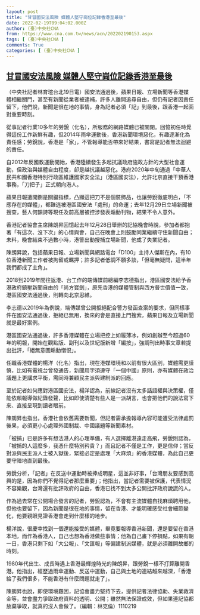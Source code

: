 ```yaml
---
layout: post
title: "甘冒國安法風險 媒體人堅守崗位記錄香港至最後"
date: 2022-02-19T09:04:02.000Z
author: (臺)中央社CNA
from: https://www.cna.com.tw/news/acn/202202190153.aspx
tags: [ (臺)中央社CNA ]
comments: True
categories: [ (臺)中央社CNA ]
---
```

<!--1645261442000-->
[甘冒國安法風險 媒體人堅守崗位記錄香港至最後](https://www.cna.com.tw/news/acn/202202190153.aspx)
------

<div>
<div></div><div><p>（中央社記者林育瑄台北19日電）國安法通過後，蘋果日報、立場新聞等香港媒體相繼關門，甚至有新聞從業者被逮補，許多人離開追尋自由，但仍有記者因責任留下，他們說，新聞是很在地的事情，身為記者必須「記」到最後，跟香港一起面對重要時刻。</p><p>從事記者行業10多年的勞銳（化名），所服務的網路媒體已被關閉。回憶初任時覺得這份工作新鮮有趣，但2014年雨傘運動後，香港新聞環境惡化，有趣逐漸化為責任感；勞銳說，香港是「家」，不管報導能否帶來好結果，書寫是記者無法迴避的責任。</p><p>自2012年反國教運動開始，香港陸續發生多起抗議政府施政方針的大型社會運動，但政治與媒體自由程度，卻是越抗議越惡化。港府2020年中旬通過「中華人民共和國香港特別行政區維護國家安全法」（港區國安法），允許北京直接干預香港事務，「刀把子」正式朝向港人。</p><p>蘋果日報遭開鍘是關鍵指標，凸顯這把刀不是個裝飾品，也讓勞銳徹底明白，「不應存在的媒體」，都難逃被港區國安法「處刑」的命運；去年12月29日立場新聞被搜查，藝人何韻詩等現任及前高層被控涉發表煽動刊物，結果不令人意外。</p><p>香港記者協會主席陳朗昇回憶起去年12月28日舉辦的記協晚會時說，參加者都抱著「有這次、沒下次」的心情與會，自己在晚會上則鼓勵同業繼續守住新聞自由；未料，晚會結束不過數小時，港警出動搜捕立場新聞，他成了失業記者。</p><p>陳朗昇說，包括蘋果日報、立場新聞與網路電台「D100」主持人傑斯在內，有10位香港新聞工作者被拘留或羈押；許多記者低調不願多談，「但毫無疑問，這半年我們都成了主角」。</p><p>2018到2019年間往返港、台工作的端傳媒前總編李志德指出，港區國安法給予香港政府鎮壓新聞自由的「尚方寶劍」，原先香港的媒體管制與西方普世價值一致，港區國安法通過後，則轉向北京思維。</p><p>李志德以2019年為例說，端傳媒曾公開拒絕配合警方發函查案的要求，但同樣事件在國安法通過後，拒絕已無用，換來的會是直接上門搜索，蘋果日報及立場新聞就是最好案例。</p><p>港區國安法通過後，許多香港媒體在立場把控上如履薄冰，例如創辦至今超過60年的明報，開始在觀點版、副刊以及世紀版新增「編按」，強調刊出時事文章若提出批評，「絕無意圖煽動憎恨」。</p><p>任職香港媒體的楊洋（化名）指出，現在港媒環境和以前有很大區別，媒體需更謹慎，比如有電視台曾發通告，新聞用字須遵守「一個中國」原則，亦有媒體在政治議題上更講求平衡，需同時兼顧民主派與建制派的回應。</p><p>至於記者如何應對港區國安法，楊洋認為，前線記者沒有太多話語權與決策權，僅能依賴報導做紀錄發聲，比如即使清楚有些人是一派胡言，也會把他們的說法寫下來、直接呈現到讀者眼前。</p><p>陳朗昇也指出，香港社會依舊需要新聞，但記者需承擔報導內容可能遭受法律處罰後果，必須更小心處理外國制裁、中國議題等新聞素材。</p><p>「被捕」已是許多有想法港人的心理準備，有人選擇離港遠走高飛，勞銳則認為，「被捕的人這麼多，我憑什麼特別矜貴？」而且記者不僅是工作，更是信仰；當反對派與民主派人士被入獄後，緊接必定是處理「大麻煩」的香港媒體，為此自己更要守陣地直到最後。</p><p>勞銳分析，「記者」在反送中運動時被捧成明星，這並非好事，「台灣朋友要感到高興的是，因為你們不覺得記者那麼重要」；他指出，當記者需要被保護，代表情況不容樂觀，台灣還有批評政府的自由，香港已找不到太多公開批評政府說謊的人。</p><p>作為過去常在公開場合發言的記者，勞銳認為，不會有主流媒體自找麻煩聘用他，但他也要留下，因為新聞是很在地的事情，留在香港、才能明確感受社會細節變化，他要親眼見證香港會走到什麼樣的地步。</p><p>楊洋說，很慶幸找到一個還能接受的媒體，畢竟要報導香港新聞，還是要留在香港本地，而作為香港人，自己也想為香港做些事情；他為自己畫下停損點，如果有朝一日，香港只剩下如「大公報」、「文匯報」等偏建制派媒體，就是必須離開故鄉的時刻。</p><p>1980年代出生、成長時遇上香港最輝煌時光的陳朗昇，跟勞銳一樣不打算離開香港。他指出，經歷過雨傘運動、反送中運動，自己與土地的連結越來越深，「香港給了我們很多，不能香港有什麼問題就走了」。</p><p>陳朗昇也說，即使環境艱困，記協會盡力堅持下去，提供記者法律協助、失業救濟金等，並會盡力爭取政府資料的透明、公開；雖然無法保證成效，但如果連記協都放棄爭取，就真的沒人會做了。（編輯：林克倫）1110219</p></div>
</div>
